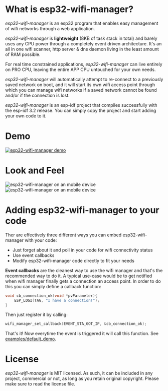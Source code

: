 # What is esp32-wifi-manager?
*esp32-wifi-manager* is an esp32 program that enables easy management of wifi networks through a web application.

*esp32-wifi-manager* is **lightweight** (8KB of task stack in total) and barely uses any CPU power through a completely event driven architecture. It's an all in one wifi scanner, http server & dns daemon living in the least amount of RAM possible.

For real time constrained applications, *esp32-wifi-manager* can live entirely on PRO CPU, leaving the entire APP CPU untouched for your own needs.

*esp32-wifi-manager* will automatically attempt to re-connect to a previously saved network on boot, and it will start its own wifi access point through which you can manage wifi networks if a saved network cannot be found and/or if the connection is lost.

*esp32-wifi-manager* is an esp-idf project that compiles successfully with the esp-idf 3.2 release. You can simply copy the project and start adding your own code to it.

# Demo
[![esp32-wifi-manager demo](http://img.youtube.com/vi/hxlZi15bym4/0.jpg)](http://www.youtube.com/watch?v=hxlZi15bym4)

# Look and Feel
![esp32-wifi-manager on an mobile device](https://idyl.io/wp-content/uploads/2017/11/esp32-wifi-manager-password.png "esp32-wifi-manager") ![esp32-wifi-manager on an mobile device](https://idyl.io/wp-content/uploads/2017/11/esp32-wifi-manager-connected-to.png "esp32-wifi-manager")

# Adding esp32-wifi-manager to your code
Ther are effectively three different ways you can embed esp32-wifi-manager with your code:
* Just forget about it and poll in your code for wifi connectivity status
* Use event callbacks
* Modify esp32-wifi-manager code directly to fit your needs

**Event callbacks** are the cleanest way to use the wifi manager and that's the recommended way to do it. A typical use-case would be to get notified when wifi manager finally gets a connection an access point. In order to do this you can simply define a callback function:

```c
void cb_connection_ok(void *pvParameter){
	ESP_LOGI(TAG, "I have a connection!");
}
```

Then just register it by calling:

```c
wifi_manager_set_callback(EVENT_STA_GOT_IP, &cb_connection_ok);
```

That's it! Now everytime the event is triggered it will call this function.
See [examples/default_demo](examples/default_demo).

# License
*esp32-wifi-manager* is MIT licensed. As such, it can be included in any project, commercial or not, as long as you retain original copyright. Please make sure to read the license file.
